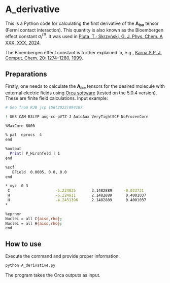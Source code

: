 # A_derivative
This is a Python code for calculating the first derivative of the **A<sub>*iso*</sub>** tensor (Fermi contact interaction). This quantity is also known as the Bloembergen effect constant *a<sub>i</sub><sup>(1)</sup>*. It was used in [Pluta, T.; Skrzyński, G. J. Phys. Chem. A XXX, XXX, 2024](https://doi.org/10.1021/acs.jpca.4c04480).

The Bloembergen effect constant is further explained in, e.g., [Karna S.P. J. Comput. Chem. 20: 1274–1280, 1999](https://doi.org/10.1002/(SICI)1096-987X(199909)20:12<1274::AID-JCC7>3.0.CO;2-7).

## Preparations
Firstly, one needs to calculate the **A<sub>*iso*</sub>** tensors for the desired molecule with external electric fields using [Orca software](https://orcaforum.kofo.mpg.de) (tested on the 5.0.4 version). These are finite field calculations. Input example:
```sh
# Geo from RJB jcp 156(2022)094107                                                                                                                                                                                 

! UKS CAM-B3LYP aug-cc-pVTZ-J AutoAux VeryTightSCF NoFrozenCore

%MaxCore 6000

% pal  nprocs  4
end

%output
  Print[ P_Hirshfeld ] 1
end

%scf
   EField  0.0005, 0.0, 0.0
end

* xyz  0 3
 C                    -5.234025       2.1482889     -0.023721
 H                    -6.224911       2.1482889      0.4001037
 H                    -4.2431396      2.1482889      0.4001037
*

%eprnmr
Nuclei = all C{aiso,rho};
Nuclei = all H{aiso,rho};
end
```


## How to use
Execute the command and provide proper information:
```sh
python A_derivative.py
```

The program takes the Orca outputs as input.
